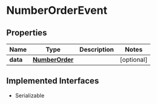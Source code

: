 

# NumberOrderEvent

## Properties

Name | Type | Description | Notes
------------ | ------------- | ------------- | -------------
**data** | [**NumberOrder**](NumberOrder.md) |  |  [optional]


## Implemented Interfaces

* Serializable


